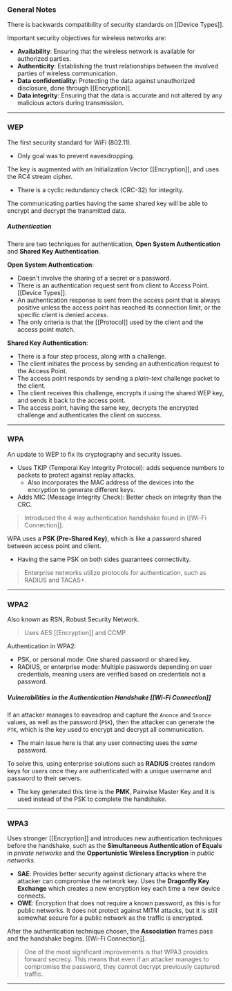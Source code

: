 ### General Notes

There is backwards compatibility of security standards on [[Device Types]].

Important security objectives for wireless networks are:
- **Availability**: Ensuring that the wireless network is available for authorized parties.
- **Authenticity**: Establishing the trust relationships between the involved parties of wireless communication.
- **Data confidentiality**: Protecting the data against unauthorized disclosure, done through [[Encryption]].
- **Data integrity**: Ensuring that the data is accurate and not altered by any malicious actors during transmission.

---
### WEP

The first security standard for WiFi (802.11).
- Only goal was to prevent eavesdropping.

The key is augmented with an Initialization Vector [[Encryption]], and uses the RC4 stream cipher.
- There is a cyclic redundancy check (CRC-32) for integrity.

The communicating parties having the same shared key will be able to encrypt and decrypt the transmitted data.

##### Authentication

There are two techniques for authentication, **Open System Authentication** and **Shared Key Authentication**.

**Open System Authentication**: 
- Doesn't involve the sharing of a secret or a password.
- There is an authentication request sent from client to Access Point. [[Device Types]].
- An authentication response is sent from the access point that is always positive unless the access point has reached its connection limit, or the specific client is denied access.
- The only criteria is that the [[Protocol]] used by the client and the access point match.

**Shared Key Authentication**:
- There is a four step process, along with a challenge.
- The client initiates the process by sending an authentication request to the Access Point.
- The access point responds by sending a *plain-text* challenge packet to the client.
- The client receives this challenge, encrypts it using the shared WEP key, and sends it back to the access point.
- The access point, having the same key, decrypts the encrypted challenge and authenticates the client on success.

---
### WPA

An update to WEP to fix its cryptography and security issues.
- Uses TKIP (Temporal Key Integrity Protocol): adds sequence numbers to packets to protect against replay attacks.
	- Also incorporates the MAC address of the devices into the encryption to generate different keys.
- Adds MIC (Message Integrity Check): Better check on integrity than the CRC.

> Introduced the 4 way authentication handshake found in [[Wi-Fi Connection]].

WPA uses a **PSK (Pre-Shared Key)**, which is like a password shared between access point and client.
- Having the same PSK on both sides guarantees connectivity.

> Enterprise networks utilize protocols for authentication, such as RADIUS and TACAS+.

---
### WPA2

Also known as RSN, Robust Security Network.

> Uses AES [[Encryption]] and CCMP.

Authentication in WPA2:
* PSK, or personal mode: One shared password or shared key.
* RADIUS, or enterprise mode: Multiple passwords depending on user credentials, meaning users are verified based on credentials not a password.

##### Vulnerabilities in the Authentication Handshake [[Wi-Fi Connection]]

If an attacker manages to eavesdrop and capture the `Anonce` and `Snonce` values, as well as the password (`PSK`), then the attacker can generate the `PTK`, which is the key used to encrypt and decrypt all communication.
- The main issue here is that any user connecting uses the *same* password.

To solve this, using enterprise solutions such as **RADIUS** creates random keys for users once they are authenticated with a unique username and password to their servers.
- The key generated this time is the **PMK**, Pairwise Master Key and it is used instead of the PSK to complete the handshake.

---
### WPA3

Uses stronger [[Encryption]] and introduces new authentication techniques before the handshake, such as the **Simultaneous Authentication of Equals** in *private networks* and the **Opportunistic Wireless Encryption** in *public networks*.

- **SAE**: Provides better security against dictionary attacks where the attacker can compromise the network key. Uses the **Dragonfly Key Exchange** which creates a new encryption key each time a new device connects.
- **OWE**: Encryption that does not require a known password, as this is for public networks. It does not protect against MITM attacks, but it is still somewhat secure for a public network as the traffic is encrypted.

After the authentication technique chosen, the **Association** frames pass and the handshake begins. [[Wi-Fi Connection]].

>One of the most significant improvements is that WPA3 provides forward secrecy. This means that even if an attacker manages to compromise the password, they cannot decrypt previously captured traffic.

---

